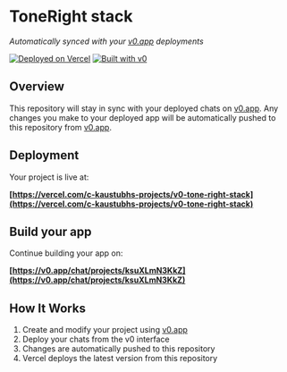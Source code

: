 # ToneRight stack

*Automatically synced with your [v0.app](https://v0.app) deployments*

[![Deployed on Vercel](https://img.shields.io/badge/Deployed%20on-Vercel-black?style=for-the-badge&logo=vercel)](https://vercel.com/c-kaustubhs-projects/v0-tone-right-stack)
[![Built with v0](https://img.shields.io/badge/Built%20with-v0.app-black?style=for-the-badge)](https://v0.app/chat/projects/ksuXLmN3KkZ)

## Overview

This repository will stay in sync with your deployed chats on [v0.app](https://v0.app).
Any changes you make to your deployed app will be automatically pushed to this repository from [v0.app](https://v0.app).

## Deployment

Your project is live at:

**[https://vercel.com/c-kaustubhs-projects/v0-tone-right-stack](https://vercel.com/c-kaustubhs-projects/v0-tone-right-stack)**

## Build your app

Continue building your app on:

**[https://v0.app/chat/projects/ksuXLmN3KkZ](https://v0.app/chat/projects/ksuXLmN3KkZ)**

## How It Works

1. Create and modify your project using [v0.app](https://v0.app)
2. Deploy your chats from the v0 interface
3. Changes are automatically pushed to this repository
4. Vercel deploys the latest version from this repository